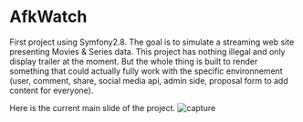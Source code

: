 AfkWatch
========

First project using Symfony2.8.
The goal is to simulate a streaming web site presenting Movies & Series data.
This project has nothing illegal and only display trailer at the moment.
But the whole thing is built to render something that could actually fully work with the specific environnement (user, comment, share, social media api, admin side, proposal form to add content for everyone).

Here is the current main slide of the project.
![capture](https://cloud.githubusercontent.com/assets/25102672/24936197/7b4b0258-1f27-11e7-98e0-8061a1322698.PNG)
